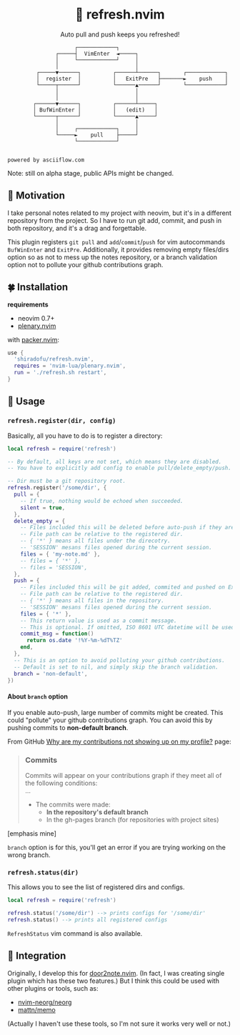 <p align="center">
  <h1 align="center">🌱 refresh.nvim</h1>
</p>

<p align="center">
  Auto pull and push keeps you refreshed!
</p>

```
                     ┌────────────┐
               ┌─────┤  VimEnter  ◄─────┐
               │     └────────────┘     │
               │                        │
         ┌─────▼──────┐          ┌──────┴──────┐       ┌────────────┐
         │  register  │          │   ExitPre   ├───────►    push    │
         └─────┬──────┘          └──────▲──────┘       └────────────┘
               │                        │
               │                        │
        ┌──────▼──────┐          ┌──────┴─────┐
        │ BufWinEnter │          │   (edit)   │
        └──────┬──────┘          └──────▲─────┘
               │                        │
               │     ┌────────────┐     │
               └─────►    pull    ├─────┘
                     └────────────┘


powered by asciiflow.com
```

Note: still on alpha stage, public APIs might be changed.

## 💚 Motivation

I take personal notes related to my project with neovim, but it's in a different
repository from the project. So I have to run git add, commit, and push in both
repository, and it's a drag and forgettable.

This plugin registers `git pull` and `add`/`commit`/`push` for vim autocommands
`BufWinEnter` and `ExitPre`. Additionally, it provides removing empty files/dirs
option so as not to mess up the notes repository, or a branch validation option
not to pollute your github contributions graph.

## 🍀 Installation

**requirements**

- neovim 0.7+
- [plenary.nvim](https://github.com/nvim-lua/plenary.nvim)

with [packer.nvim](https://github.com/wbthomason/packer.nvim):

```lua
use {
  'shiradofu/refresh.nvim',
  requires = 'nvim-lua/plenary.nvim',
  run = './refresh.sh restart',
}
```

## 📗 Usage

### `refresh.register(dir, config)`

Basically, all you have to do is to register a directory:

```lua
local refresh = require('refresh')

-- By default, all keys are not set, which means they are disabled.
-- You have to explicitly add config to enable pull/delete_empty/push.

-- Dir must be a git repository root.
refresh.register('/some/dir', {
  pull = {
    -- If true, nothing would be echoed when succeeded.
    silent = true,
  },
  delete_empty = {
    -- Files included this will be deleted before auto-push if they are empty.
    -- File path can be relative to the registered dir.
    -- { '*' } means all files under the direcotry.
    -- 'SESSION' mesans files opened during the current session.
    files = { 'my-note.md' },
    -- files = { '*' },
    -- files = 'SESSION',
  },
  push = {
    -- Files included this will be git added, commited and pushed on ExitPre.
    -- File path can be relative to the registered dir.
    -- { '*' } means all files in the repository.
    -- 'SESSION' mesans files opened during the current session.
    files = { '*' },
    -- This return value is used as a commit message.
    -- This is optional. If omitted, ISO 8601 UTC datetime will be used.
    commit_msg = function()
      return os.date '!%Y-%m-%dT%TZ'
    end,
  },
  -- This is an option to avoid polluting your github contributions.
  -- Default is set to nil, and simply skip the branch validation.
  branch = 'non-default',
})
```

#### About `branch` option

If you enable auto-push, large number of commits might be created. This could
"pollute" your github contributions graph. You can avoid this by pushing commits
to **non-default branch**.

From GitHub
[Why are my contributions not showing up on my profile?](https://docs.github.com/en/account-and-profile/setting-up-and-managing-your-github-profile/managing-contribution-settings-on-your-profile/why-are-my-contributions-not-showing-up-on-my-profile#commits)
page:

> ### Commits
>
> Commits will appear on your contributions graph if they meet all of the
> following conditions:  
> ...
>
> - The commits were made:
>   - **In the repository's default branch**
>   - In the gh-pages branch (for repositories with project sites)

[emphasis mine]

`branch` option is for this, you'll get an error if you are trying working on
the wrong branch.

### `refresh.status(dir)`

This allows you to see the list of registered dirs and configs.

```lua
local refresh = require('refresh')

refresh.status('/some/dir') --> prints configs for '/some/dir'
refresh.status() --> prints all registered configs
```

`RefreshStatus` vim command is also available.

## 🍏 Integration

Originally, I develop this for
[door2note.nvim](https://github.com/shiradofu/door2note.nvim). (In fact, I was
creating single plugin which has these two features.) But I think this could be
used with other plugins or tools, such as:

- [nvim-neorg/neorg](https://github.com/nvim-neorg/neorg)
- [mattn/memo](https://github.com/mattn/memo)

(Actually I haven't use these tools, so I'm not sure it works very well or not.)
